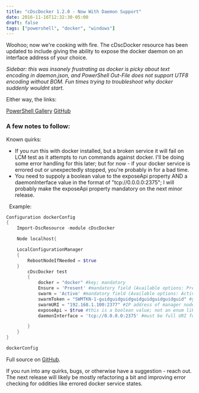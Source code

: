 ```yaml
---
title: "cDscDocker 1.2.0 - Now With Daemon Support"
date: 2016-11-16T12:32:30-05:00
draft: false
tags: ["powershell", "docker", "windows"]
---
```


Woohoo; now we're cooking with fire. The cDscDocker resource has been updated to include giving the ability to expose the docker daemon on an interface address of your choice. 

<!--more-->

_Sidebar: this was insanely frustrating as docker is picky about text encoding in daemon.json, and PowerShell Out-File does not support UTF8 encoding without BOM. Fun times trying to troubleshoot why docker suddenly wouldnt start._ 

Either way, the links: 

[PowerShell Gallery](https://www.powershellgallery.com/packages/cDscDocker/1.2.0) 
[GitHub](https://github.com/walked/cDscDocker) 

### A few notes to follow:

Known quirks:

*   If you run this with docker installed, but a broken service it will fail on LCM test as it attempts to run commands against docker. I'll be doing some error handling for this later; but for now - if your docker service is errored out or unexpectedly stopped, you're probably in for a bad time.
*   You need to suppoly a boolean value to the exposeApi property AND a daemonInterface value in the format of "tcp://0.0.0.0:2375"; I will probably make the exposeApi property mandatory on the next minor release.

  Example:

```powershell
Configuration dockerConfig
{
    Import-DscResource -module cDscDocker

    Node localhost{

    LocalConfigurationManager
    {
        RebootNodeIfNeeded = $true
    }
        cDscDocker test
        {
            docker = "docker" #key; mandatory
            Ensure = 'Present' #mandatory field (Available options: Present, Absent)
            swarm = 'Active' #mandatory field (Available options: Active, Inactive)
            swarmToken = "SWMTKN-1-guidguidguidguidguidguidguidguid" #your swarm token here
            swarmURI = "192.168.1.100:2377" #IP address of manager node
            exposeApi = $true #this is a boolean value; not an enum like the the Ensure ["Present","Absent"] option above
            daemonInterface = 'tcp://0.0.0.0:2375' #must be full URI format mimicing a daemon.json key-value

        }
    }
}

dockerConfig
```

Full source on [GitHub](https://github.com/walked/cDscDocker).   

If you run into any quirks, bugs, or otherwise have a suggestion - reach out. The next release will likely be mostly refactoring a bit and improving error checking for oddities like errored docker service states.